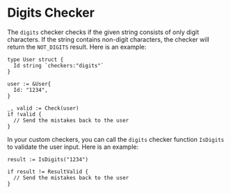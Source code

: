 # Digits Checker

The ```digits``` checker checks if the given string consists of only digit characters. If the string contains non-digit characters, the checker will return the ```NOT_DIGITS``` result. Here is an example:

```golang
type User struct {
  Id string `checkers:"digits"`
}

user := &User{
  Id: "1234",
}

_, valid := Check(user)
if !valid {
  // Send the mistakes back to the user
}
```

In your custom checkers, you can call the ```digits``` checker function ```IsDigits``` to validate the user input. Here is an example:

```golang
result := IsDigits("1234")

if result != ResultValid {
  // Send the mistakes back to the user
}
```
